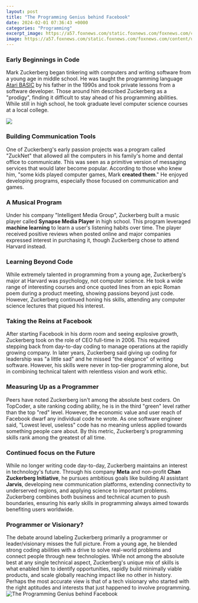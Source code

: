 ```yaml
---
layout: post
title: "The Programming Genius behind Facebook"
date: 2024-02-01 07:36:43 +0000
categories: "Programming"
excerpt_image: https://a57.foxnews.com/static.foxnews.com/foxnews.com/content/uploads/2018/09/918/516/c587ef15-Facebook-Zuckerberg-bday-4.jpg?ve=1&amp;tl=1
image: https://a57.foxnews.com/static.foxnews.com/foxnews.com/content/uploads/2018/09/918/516/c587ef15-Facebook-Zuckerberg-bday-4.jpg?ve=1&amp;tl=1
---
```


### Early Beginnings in Code
Mark Zuckerberg began tinkering with computers and writing software from a young age in middle school. He was taught the programming language [Atari BASIC](https://store.fi.io.vn/womens-crass-christmas-gnome-matching-family-ugly-v-neck-t-shirt/men&) by his father in the 1990s and took private lessons from a software developer. Those around him described Zuckerberg as a "prodigy", finding it difficult to stay ahead of his programming abilities. While still in high school, he took graduate level computer science courses at a local college. 

![](https://a57.foxnews.com/static.foxnews.com/foxnews.com/content/uploads/2018/09/918/516/Facebook-Zuckerberg-bday-3.jpg?ve=1&amp;tl=1)
### Building Communication Tools
One of Zuckerberg's early passion projects was a program called "ZuckNet" that allowed all the computers in his family's home and dental office to communicate. This was seen as a primitive version of messaging services that would later become popular. According to those who knew him, "some kids played computer games, Mark **created them**." He enjoyed developing programs, especially those focused on communication and games.
### A Musical Program
Under his company "Intelligent Media Group", Zuckerberg built a music player called **Synapse Media Player** in high school. This program leveraged **machine learning** to learn a user's listening habits over time. The player received positive reviews when posted online and major companies expressed interest in purchasing it, though Zuckerberg chose to attend Harvard instead.
### Learning Beyond Code
While extremely talented in programming from a young age, Zuckerberg's major at Harvard was psychology, not computer science. He took a wide range of interesting courses and once quoted lines from an epic Roman poem during a product meeting, showing passions beyond just code. However, Zuckerberg continued honing his skills, attending any computer science lectures that piqued his interest.
### Taking the Reins at Facebook
After starting Facebook in his dorm room and seeing explosive growth, Zuckerberg took on the role of CEO full-time in 2006. This required stepping back from day-to-day coding to manage operations at the rapidly growing company. In later years, Zuckerberg said giving up coding for leadership was "a little sad" and he missed "the elegance" of writing software. However, his skills were never in top-tier programming alone, but in combining technical talent with relentless vision and work ethic.
### Measuring Up as a Programmer 
Peers have noted Zuckerberg isn't among the absolute best coders. On TopCoder, a site ranking coding ability, he is in the third "green" level rather than the top "red" level. However, the economic value and user reach of Facebook dwarf any individual code he wrote. As one software engineer said, "Lowest level, useless" code has no meaning unless applied towards something people care about. By this metric, Zuckerberg's programming skills rank among the greatest of all time.  
### Continued focus on the Future
While no longer writing code day-to-day, Zuckerberg maintains an interest in technology's future. Through his company **Meta** and non-profit **Chan Zuckerberg Initiative**, he pursues ambitious goals like building AI assistant **Jarvis**, developing new communication platforms, extending connectivity to underserved regions, and applying science to important problems. Zuckerberg combines both business and technical acumen to push boundaries, ensuring his early skills in programming always aimed towards benefiting users worldwide.
### Programmer or Visionary? 
The debate around labeling Zuckerberg primarily a programmer or leader/visionary misses the full picture. From a young age, he blended strong coding abilities with a drive to solve real-world problems and connect people through new technologies. While not among the absolute best at any single technical aspect, Zuckerberg's unique mix of skills is what enabled him to identify opportunities, rapidly build minimally viable products, and scale globally reaching impact like no other in history. Perhaps the most accurate view is that of a tech visionary who started with the right aptitudes and interests that just happened to involve programming.
![The Programming Genius behind Facebook](https://a57.foxnews.com/static.foxnews.com/foxnews.com/content/uploads/2018/09/918/516/c587ef15-Facebook-Zuckerberg-bday-4.jpg?ve=1&amp;tl=1)